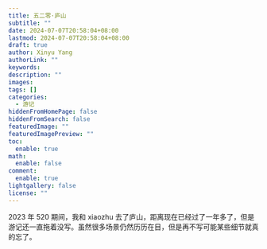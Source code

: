 ```yaml
---
title: 五二零·庐山
subtitle: ""
date: 2024-07-07T20:58:04+08:00
lastmod: 2024-07-07T20:58:04+08:00
draft: true
author: Xinyu Yang
authorLink: ""
keywords:
description: ""
images:
tags: []
categories:
  - 游记
hiddenFromHomePage: false
hiddenFromSearch: false
featuredImage: ""
featuredImagePreview: ""
toc:
  enable: true
math:
  enable: false
comment:
  enable: true
lightgallery: false
license: ""
---
```

2023 年 520 期间，我和 xiaozhu 去了庐山，距离现在已经过了一年多了，但是游记还一直拖着没写。虽然很多场景仍然历历在目，但是再不写可能某些细节就真的忘了。
<!--more-->

